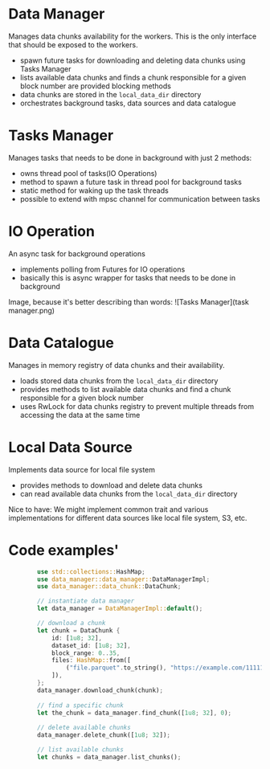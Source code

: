 # Data Manager

Manages data chunks availability for the workers. This is the only interface that
should be exposed to the workers.

- spawn future tasks for downloading and deleting data chunks using Tasks Manager
- lists available data chunks and finds a chunk responsible for a given block number are provided blocking methods
- data chunks are stored in the `local_data_dir` directory
- orchestrates background tasks, data sources and data catalogue

# Tasks Manager

Manages tasks that needs to be done in background with just 2 methods:

- owns thread pool of tasks(IO Operations)
- method to spawn a future task in thread pool for background tasks
- static method for waking up the task threads
- possible to extend with mpsc channel for communication between tasks

# IO Operation

An async task for background operations

- implements polling from Futures for IO operations
- basically this is async wrapper for tasks that needs to be done in background

Image, because it's better describing than words:
![Tasks Manager](task manager.png)


# Data Catalogue

Manages in memory registry of data chunks and their availability.

- loads stored data chunks from the `local_data_dir` directory
- provides methods to list available data chunks and find a chunk responsible for a given block number
- uses RwLock for data chunks registry to prevent multiple threads from accessing the data at the same time

# Local Data Source

Implements data source for local file system

- provides methods to download and delete data chunks
- can read available data chunks from the `local_data_dir` directory

Nice to have: We might implement common trait and various implementations for different data sources like local file system, S3, etc.

# Code examples'

```rust
        use std::collections::HashMap;
        use data_manager::data_manager::DataManagerImpl;
        use data_manager::data_chunk::DataChunk;

        // instantiate data manager
        let data_manager = DataManagerImpl::default();

        // download a chunk
        let chunk = DataChunk {
            id: [1u8; 32],
            dataset_id: [1u8; 32],
            block_range: 0..35,
            files: HashMap::from([
                ("file.parquet".to_string(), "https://example.com/111111/0/35/file1.parquet".to_string())
            ]),
        };
        data_manager.download_chunk(chunk);
        
        // find a specific chunk
        let the_chunk = data_manager.find_chunk([1u8; 32], 0);
        
        // delete available chunks
        data_manager.delete_chunk([1u8; 32]);

        // list available chunks
        let chunks = data_manager.list_chunks();
```
